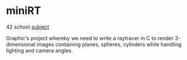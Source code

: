# miniRT

42 school [subject](https://cdn.intra.42.fr/pdf/pdf/58412/en.subject.pdf)

Graphic's project whereby we need to write a raytracer in C to render 3-dimensional images containing planes, spheres, cylinders while handling lighting and camera angles.
